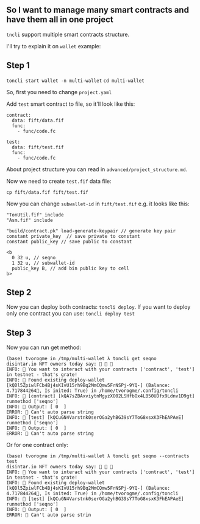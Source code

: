 ## So I want to manage many smart contracts and have them all in one project

`tncli` support multiple smart contracts structure.

I'll try to explain it on `wallet` example:

## Step 1

`toncli start wallet -n multi-wallet`
`cd multi-wallet`

So, first you need to change `project.yaml`

Add `test` smart contract to file, so it'll look like this:

```
contract:
  data: fift/data.fif
  func:
    - func/code.fc

test:
  data: fift/test.fif
  func:
    - func/code.fc
```

About project structure you can read in `advanced/project_structure.md`.

Now we need to create `test.fif` data file:

`cp fift/data.fif fift/test.fif`

Now you can change `subwallet-id` in `fift/test.fif` e.g. it looks like this:

```
"TonUtil.fif" include
"Asm.fif" include

"build/contract.pk" load-generate-keypair // generate key pair
constant private_key  // save private to constant
constant public_key // save public to constant

<b
  0 32 u, // seqno
  1 32 u, // subwallet-id
  public_key B, // add bin public key to cell
b>
```

## Step 2

Now you can deploy both contracts: `toncli deploy`. If you want to deploy only one contract you can
use: `toncli deploy test`

## Step 3

Now you can run get method:

```
(base) tvorogme in /tmp/multi-wallet λ toncli get seqno                                           
disintar.io NFT owners today say: 🙈 🙉 🙊
INFO: 🚀 You want to interact with your contracts ['contract', 'test'] in testnet - that's grate!
INFO: 🦘 Found existing deploy-wallet [kQDl5ZpiwlFCb4Bj4sKIvU15rh9Bq2MmCQmw5FrNSPj-9YQ-] (Balance: 4.717844264💎, Is inited: True) in /home/tvorogme/.config/toncli
INFO: 👯 [contract] [kQA7sZBAxviytnMgyzXO02LSHfbOx4LB50UDfx9Ldnv1D9gt] runmethod ['seqno']
INFO: 🧐 Output: [ 0  ]
ERROR: 🧐 Can't auto parse string
INFO: 👯 [test] [kQCuGN4Varstnk0serOGa2yhBG39sY7ToG8xsxK3FhEAPAeE] runmethod ['seqno']
INFO: 🧐 Output: [ 0  ]
ERROR: 🧐 Can't auto parse string
```

Or for one contract only:

```
(base) tvorogme in /tmp/multi-wallet λ toncli get seqno --contracts test
disintar.io NFT owners today say: 🙈 🙉 🙊
INFO: 🚀 You want to interact with your contracts ['contract', 'test'] in testnet - that's grate!
INFO: 🦘 Found existing deploy-wallet [kQDl5ZpiwlFCb4Bj4sKIvU15rh9Bq2MmCQmw5FrNSPj-9YQ-] (Balance: 4.717844264💎, Is inited: True) in /home/tvorogme/.config/toncli
INFO: 👯 [test] [kQCuGN4Varstnk0serOGa2yhBG39sY7ToG8xsxK3FhEAPAeE] runmethod ['seqno']
INFO: 🧐 Output: [ 0  ]
ERROR: 🧐 Can't auto parse strin
```